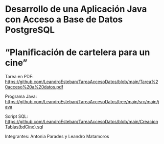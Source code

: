 # Desarrollo de una Aplicación Java con Acceso a Base de Datos PostgreSQL #
# “Planificación de cartelera para un cine” #
Tarea en PDF:
https://github.com/LeandroEsteban/TareaAccesoDatos/blob/main/Tarea%20acceso%20a%20datos.pdf

Programa Java:
https://github.com/LeandroEsteban/TareaAccesoDatos/tree/main/src/main/java

Script SQL:
https://github.com/LeandroEsteban/TareaAccesoDatos/blob/main/CreacionTablas(bdCine).sql

Integrantes: Antonia Parades y Leandro Matamoros
